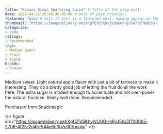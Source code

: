 ```yaml
---
title: "Kimino Ringo Sparkling Juice" # Title of the blog post.
date: 2022-04-22T10:40:36-05:00 # Date of post creation.
featured: false # Sets if post is a featured post, making appear on the home page side bar.
thumbnail: "https://imagedelivery.net/KgfQTd5KhvjVUOGHhRyJ5A/5f7000b5-27b6-4f25-2d45-544e6e3b7c00/thumb"
categories:
- soda
ratings:
- Recommended
tags:
- Medium Sweet
- Fruit
- Apple
brands:
- Kimino
---
```


Medium sweet. Light natural apple flavor with just a bit of tartness to make it interesting. They do a pretty good job of letting the fruit do all the work here. The extra sugar is modest enough to accentuate and not over-power the natural fructose. Really well done. Recommended.

Purchased from [Snackmagic](https://www.snackmagic.com)

{{< figure src="https://imagedelivery.net/KgfQTd5KhvjVUOGHhRyJ5A/5f7000b5-27b6-4f25-2d45-544e6e3b7c00/public" >}}
